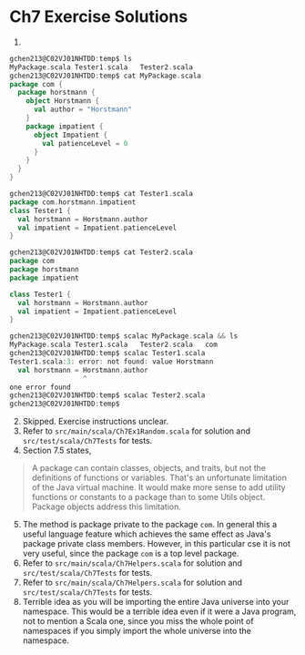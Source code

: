 # Ch7 Exercise Solutions
1.
```scala
gchen213@C02VJ01NHTDD:temp$ ls
MyPackage.scala Tester1.scala   Tester2.scala
gchen213@C02VJ01NHTDD:temp$ cat MyPackage.scala 
package com {
  package horstmann {
    object Horstmann {
      val author = "Horstmann"
    }
    package impatient {
      object Impatient {
        val patienceLevel = 0
      }
    }
  }
}

gchen213@C02VJ01NHTDD:temp$ cat Tester1.scala 
package com.horstmann.impatient
class Tester1 {
  val horstmann = Horstmann.author
  val impatient = Impatient.patienceLevel
}

gchen213@C02VJ01NHTDD:temp$ cat Tester2.scala 
package com
package horstmann
package impatient

class Tester1 {
  val horstmann = Horstmann.author
  val impatient = Impatient.patienceLevel
}

gchen213@C02VJ01NHTDD:temp$ scalac MyPackage.scala && ls
MyPackage.scala Tester1.scala   Tester2.scala   com
gchen213@C02VJ01NHTDD:temp$ scalac Tester1.scala 
Tester1.scala:3: error: not found: value Horstmann
  val horstmann = Horstmann.author
                  ^
one error found
gchen213@C02VJ01NHTDD:temp$ scalac Tester2.scala 
gchen213@C02VJ01NHTDD:temp$ 
```
2. Skipped. Exercise instructions unclear.
3. Refer to `src/main/scala/Ch7Ex1Random.scala` for solution and `src/test/scala/Ch7Tests` for tests.
4. Section 7.5 states,
> A package can contain classes, objects, and traits, but not the definitions of functions or variables. That's an unfortunate limitation of the Java virtual machine. It would make more sense to add utility functions or constants to a package than to some Utils object. Package objects address this limitation.
5. The method is package private to the package `com`. In general this a useful language feature which achieves the same effect as Java's package private class members. However, in this particular cse it is not very useful, since the package `com` is a top level package.
6. Refer to `src/main/scala/Ch7Helpers.scala` for solution and `src/test/scala/Ch7Tests` for tests.
7. Refer to `src/main/scala/Ch7Helpers.scala` for solution and `src/test/scala/Ch7Tests` for tests.
8. Terrible idea as you will be importing the entire Java universe into your namespace. This would be a terrible idea even if it were a Java program, not to mention a Scala one, since you miss the whole point of namespaces if you simply import the whole universe into the namespace.

